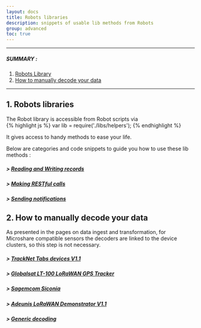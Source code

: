 ```yaml
---
layout: docs
title: Robots libraries
description: snippets of usable lib methods from Robots
group: advanced
toc: true
---
```



---------------------------------------

##### SUMMARY : 

1. [Robots Library](./#1-robots-libraries)
3. [How to manually decode your data](./#3-access-to-device-cluster)

---------------------------------------

## 1. Robots libraries

The Robot library is accessible from Robot scripts via  
{% highlight js %} var lib = require('./libs/helpers'); {% endhighlight %}

It gives access to handy methods to ease your life.

Below are categories and code snippets to guide you how to use these lib methods :

##### > [Reading and Writing records](read-and-write)
##### > [Making RESTful calls](making-restful-calls)
##### > [Sending notifications](sending-notifications)



## 2. How to manually decode your data 

As presented in the pages on data ingest and transformation, for Microshare compatible sensors the decoders are linked to the device clusters, so this step is not necessary. 

##### > [TrackNet Tabs devices V1.1](tracknet-tabs)
##### > [Globalsat LT-100 LoRaWAN GPS Tracker](globalsat-lt-100)
##### > [Sagemcom Siconia](sagemcom-siconia)
##### > [Adeunis LoRaWAN Demonstrator V1.1](adeunis-demonstrator)
##### > [Generic decoding](decoding-payloads)
